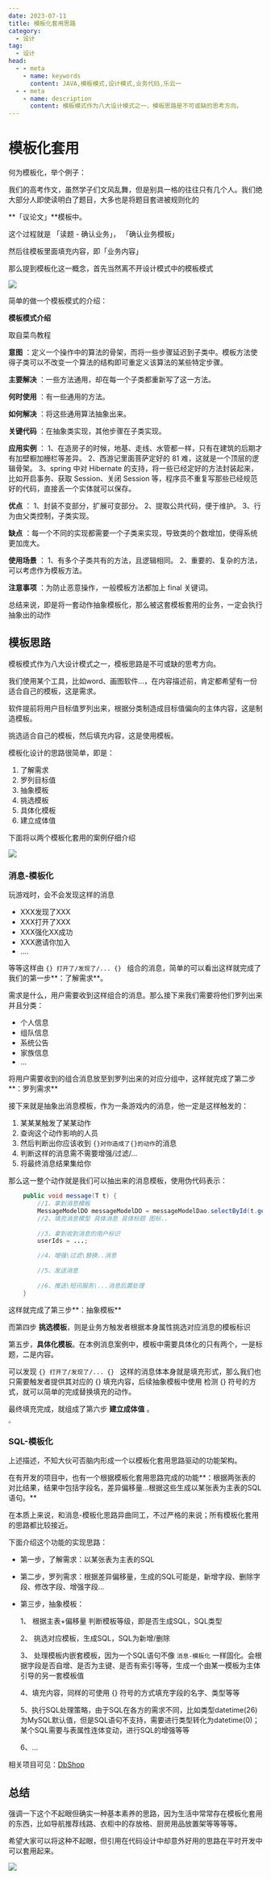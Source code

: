 ```yaml
---
date: 2023-07-11
title: 模板化套用思路
category: 
  - 设计
tag:
  - 设计
head:
  - - meta
    - name: keywords
      content: JAVA,模板模式,设计模式,业务代码,乐云一
  - - meta
    - name: description
      content: 模板模式作为八大设计模式之一，模板思路是不可或缺的思考方向。
---
```

# 模板化套用

何为模板化，举个例子：

我们的高考作文，虽然学子们文风乱舞，但是别具一格的往往只有几个人。我们绝大部分人即使读明白了题目，大多也是将题目套进被规则化的

**「议论文」**模板中。

这个过程就是 「读题 - 确认业务」， 「确认业务模板」

然后往模板里面填充内容，即「业务内容」

那么提到模板化这一概念，首先当然离不开设计模式中的模板模式

![](https://leyunone-img.oss-cn-hangzhou.aliyuncs.com/image/2023-07-11/24674dd4-bafe-457b-a33e-0367320e772c.png)

简单的做一个模板模式的介绍：

**模板模式介绍**

取自菜鸟教程

**意图** ：定义一个操作中的算法的骨架，而将一些步骤延迟到子类中。模板方法使得子类可以不改变一个算法的结构即可重定义该算法的某些特定步骤。

**主要解决** ：一些方法通用，却在每一个子类都重新写了这一方法。

**何时使用** ：有一些通用的方法。

**如何解决** ：将这些通用算法抽象出来。

**关键代码** ：在抽象类实现，其他步骤在子类实现。

**应用实例** ： 1、在造房子的时候，地基、走线、水管都一样，只有在建筑的后期才有加壁橱加栅栏等差异。 2、西游记里面菩萨定好的 81 难，这就是一个顶层的逻辑骨架。 3、spring 中对 Hibernate 的支持，将一些已经定好的方法封装起来，比如开启事务、获取 Session、关闭 Session 等，程序员不重复写那些已经规范好的代码，直接丢一个实体就可以保存。

**优点** ： 1、封装不变部分，扩展可变部分。 2、提取公共代码，便于维护。 3、行为由父类控制，子类实现。

**缺点** ：每一个不同的实现都需要一个子类来实现，导致类的个数增加，使得系统更加庞大。

**使用场景** ： 1、有多个子类共有的方法，且逻辑相同。 2、重要的、复杂的方法，可以考虑作为模板方法。

**注意事项** ：为防止恶意操作，一般模板方法都加上 final 关键词。



总结来说，即是将一套动作抽象模板化，那么被这套模板套用的业务，一定会执行抽象出的动作

## 模板思路

模板模式作为八大设计模式之一，模板思路是不可或缺的思考方向。

我们使用某个工具，比如word、画图软件...，在内容描述前，肯定都希望有一份适合自己的模板，这是需求。

软件提前将用户目标值罗列出来，根据分类制造成目标值偏向的主体内容，这是制造模板。

挑选适合自己的模板，然后填充内容，这是使用模板。

模板化设计的思路很简单，即是：

1. 了解需求
2. 罗列目标值
3. 抽象模板
4. 挑选模板
5. 具体化模板
6. 建立成体值

下面将以两个模板化套用的案例仔细介绍

![](https://leyunone-img.oss-cn-hangzhou.aliyuncs.com/image/emo/2023-05-21/7e44f13f-454e-46f7-b518-8cd748bc2850.gif)

### 消息-模板化

玩游戏时，会不会发现这样的消息

- XXX发现了XXX
- XXX打开了XXX
- XXX强化XX成功
- XXX邀请你加入
- ....

等等这样由 `{} 打开了/发现了/... {} ` 组合的消息，简单的可以看出这样就完成了我们的第一步**：了解需求**。

需求是什么，用户需要收到这样组合的消息。那么接下来我们需要将他们罗列出来并且分类：

- 个人信息
- 组队信息
- 系统公告
- 家族信息
- ...

将用户需要收到的组合消息放至到罗列出来的对应分组中，这样就完成了第二步**：罗列需求**

接下来就是抽象出消息模板，作为一条游戏内的消息，他一定是这样触发的：

1. 某某某触发了某某动作
2. 查询这个动作影响的人员
3. 然后判断出你应该收到 `{}对你造成了{}的动作`的消息
4. 判断这样的消息需不需要增强/过滤/...
5. 将最终消息结果集给你

那么这一整个动作就是我们可以抽出来的消息模板，使用伪代码表示：

```java
    public void message(T t) {
        //1、拿到消息模板
        MessageModelDO messageModelDO = messageModelDao.selectById(t.getMessageModel().getId());
        //2、填充消息模型 具体消息 具体标题 图标..
        
        //3、拿到收到消息的用户标识
        userIds = ...;

        //4、增强\过滤\替换..消息
        
        //5、发送消息
        
        //6、推送\短讯服务\...消息后置处理
    }
```

这样就完成了第三步**：抽象模板**

而第四步 **挑选模板**，则是业务方触发者根据本身属性挑选对应消息的模板标识

第五步，**具体化模板**。在本例消息案例中，模板中需要具体化的只有两个，一是标题，二是内容。

可以发现 `{} 打开了/发现了/... {} `  这样的消息体本身就是填充形式，那么我们也只需要触发者提供其对应的 {} 填充内容，后续抽象模板中使用 检测 {} 符号的方式，就可以简单的完成替换填充的动作。

最终填充完成，就组成了第六步 **建立成体值** 。

<img src="https://leyunone-img.oss-cn-hangzhou.aliyuncs.com/image/emo/2023-05-21/6ac6a1fb-a696-42c4-86fd-70a12dfa6b16.jpg" style="zoom:33%;" />

### SQL-模板化

上述描述，不知大伙可否脑内形成一个以模板化套用思路驱动的功能架构。

在有开发的项目中，也有一个根据模板化套用思路完成的功能**：根据两张表的对比结果，结果中包括字段名，差异偏移量...根据这些生成以某张表为主表的SQL语句。**

在本质上来说，和消息-模板化思路异曲同工，不过严格的来说；所有模板化套用的思路都比较接近。

下面介绍这个功能的实现思路：

- 第一步，了解需求：以某张表为主表的SQL

- 第二步，罗列需求：根据差异偏移量，生成的SQL可能是，新增字段、删除字段、修改字段、增强字段...

- 第三步，抽象模板：

  1、 根据主表+偏移量 判断模板等级，即是否生成SQL，SQL类型

  2、 挑选对应模板，生成SQL，SQL为新增/删除

  3、 处理模板内嵌套模板，因为一个SQL语句不像 `消息-模板化` 一样固化。会根据字段是否自增、是否为主键、是否有索引等等，生成一个由某一模板为主体引导的另一套模板值

  4、填充内容，同样的可使用 {} 符号的方式填充字段的名字、类型等等

  5、执行SQL处理策略，由于SQL在各方的需求不同，比如类型datetime(26)为MySQL默认值，但是SQL语句不支持，需要进行类型转化为datetime(0)；某个SQL需要与表属性连体变动，进行SQL的增强等等

  6、...

相关项目可见：[DbShop](https://github.com/LeYunone/dbshop)

## 总结

强调一下这个不起眼但确实一种基本素养的思路，因为生活中常常存在模板化套用的东西，比如导航推荐线路、衣柜中的存放格、厨房用品放置架等等等等。

希望大家可以将这种不起眼，但引用在代码设计中却意外好用的思路在平时开发中可以套用起来。

![](https://leyunone-img.oss-cn-hangzhou.aliyuncs.com/image/2023-07-11/3fc0a0fa-d479-44f0-95f3-98fc0ee47e2a.png)

